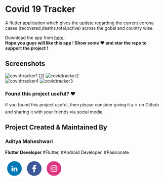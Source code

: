 # Covid 19 Tracker
A flutter application which gives the update regarding the current corona cases (recovered,deaths,total,active) across the gobal and country wise.

Download the app from [here](https://github.com/Im-awesome-Aadi/COVID19_Tracker/raw/master/corona.apk).
<br>
**Hope you guys will like this app ! Show some ❤️ and star the repo to support the project !**
<br>
## Screenshots

 ![covidtracker1 (2)](https://user-images.githubusercontent.com/43954262/81203639-cdb9a580-8fe5-11ea-943a-dfe114457566.jpeg)       ![covidtracker2](https://user-images.githubusercontent.com/43954262/81203658-d4e0b380-8fe5-11ea-889d-4a4a112d3727.jpeg)  
 ![covidtracker4](https://user-images.githubusercontent.com/43954262/81203157-3bb19d00-8fe5-11ea-8fc9-0668537b6ea1.jpeg)         ![covidtracker3](https://user-images.githubusercontent.com/43954262/81203147-35bbbc00-8fe5-11ea-8bc8-695f70b5b64f.jpeg)      
### Found this project useful? :heart:

If you found this project useful, then please consider giving it a :star: on Github and sharing it with your friends via social media.

## Project Created & Maintained By

### Aditya Maheshwari
**Flutter Developer** #Flutter, #Android Developer, #Passionate

<a href="https://www.linkedin.com/in/aditya-maheshwari-0b9961166/"><img src="https://github.com/aritraroy/social-icons/blob/master/linkedin-icon.png?raw=true" width="60"></a>
<a href="https://www.facebook.com/profile.php?id=100006237135556"><img src="https://github.com/aritraroy/social-icons/blob/master/facebook-icon.png?raw=true" width="60"></a>
<a href="https://www.instagram.com/aadi.mp3/"><img src="https://github.com/aritraroy/social-icons/blob/master/instagram-icon.png?raw=true" width="60"></a>
